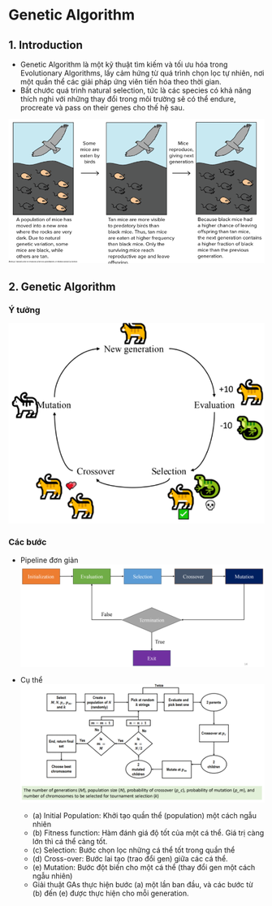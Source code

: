 # Genetic Algorithm

## 1. Introduction
- Genetic Algorithm là một kỹ thuật tìm kiếm và tối ưu hóa trong Evolutionary Algorithms, lấy cảm hứng từ quá trình chọn lọc tự nhiên, nơi một quần thể các giải pháp ứng viên tiến hóa theo thời gian.
- Bắt chước quá trình natural selection, tức là các species có khả năng thích nghi với những thay đổi trong môi trường sẽ có thể endure, procreate và pass on their genes cho thế hệ sau.

![Natural Selection](./assets/images/natural_selection_process_example.png)

## 2. Genetic Algorithm
### Ý tưởng
![Idea](./assets/images/genetic_algorithms_idea.png)

### Các bước
- Pipeline đơn giản
![Pipeline](./assets/images/genetic_algorithms_simple_pipeline.png)

- Cụ thể
![Genetic Algorithm](./assets/images/genetic_algorithms.png)

    - (a) Initial Population: Khởi tạo quần thể (population) một cách ngẫu nhiên
    - (b) Fitness function: Hàm đánh giá độ tốt của một cá thể. Giá trị càng lớn thì cá thể càng tốt.
    - (c) Selection: Bước chọn lọc những cá thể tốt trong quần thể
    - (d) Cross-over: Bước lai tạo (trao đổi gen) giữa các cá thể.
    - (e) Mutation: Bước đột biến cho một cá thể (thay đổi gen một cách ngẫu nhiên)
    - Giải thuật GAs thực hiện bước (a) một lần ban đầu, và các bước từ (b) đến (e) được thực hiện cho mỗi generation.

